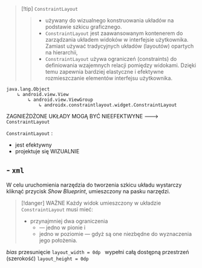 
>[!tip] `ConstraintLayout`
>> - używany do wizualnego konstruowania układów na podstawie szkicu graficznego.
>> - `ConstraintLayout` jest zaawansowanym kontenerem do zarządzania układem widoków w interfejsie użytkownika. Zamiast używać tradycyjnych układów (layoutów) opartych na hierarchii,
>> - `ConstraintLayout` używa ograniczeń (constraints) do definiowania wzajemnych relacji pomiędzy widokami. Dzięki temu zapewnia bardziej elastyczne i efektywne rozmieszczanie elementów interfejsu użytkownika.

```
java.lang.Object
    ↳ android.view.View
        ↳ android.view.ViewGroup
            ↳ androidx.constraintlayout.widget.ConstraintLayout

```

ZAGNIEŻDŻONE UKŁADY MOGĄ BYĆ NIEEFEKTWYNE ---> `ConstraintLayout`


`ConstraintLayout` :
- jest efektywny
- projektuje się WIZUALNIE

##  - `xml`
W celu uruchomienia narzędzia do tworzenia szkicu układu wystarczy kliknąć przycisk *Show Blueprint*, umieszczony na pasku narzędzi.

>[!danger] WAŻNE
>Każdy widok umieszczony w układzie `ConstraintLayout` musi mieć:
> - przynajmniej dwa ograniczenia 
> 	- — jedno w pionie i 
> 	- jedno w poziomie — 
> gdyż są one niezbędne do wyznaczenia jego położenia.

*bias* przesunięcie
`layout_width = 0dp ` wypełni całą dostępną przestrzeń (szerokość)
`layout_height = 0dp`













